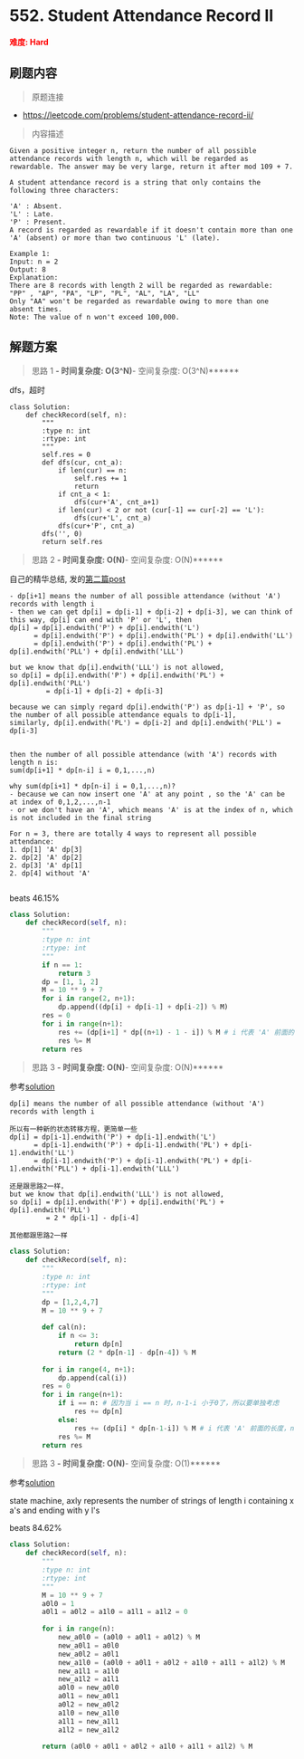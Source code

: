 # 552. Student Attendance Record II

**<font color=red>难度: Hard</font>**

## 刷题内容

> 原题连接

* https://leetcode.com/problems/student-attendance-record-ii/

> 内容描述

```
Given a positive integer n, return the number of all possible attendance records with length n, which will be regarded as rewardable. The answer may be very large, return it after mod 109 + 7.

A student attendance record is a string that only contains the following three characters:

'A' : Absent.
'L' : Late.
'P' : Present.
A record is regarded as rewardable if it doesn't contain more than one 'A' (absent) or more than two continuous 'L' (late).

Example 1:
Input: n = 2
Output: 8 
Explanation:
There are 8 records with length 2 will be regarded as rewardable:
"PP" , "AP", "PA", "LP", "PL", "AL", "LA", "LL"
Only "AA" won't be regarded as rewardable owing to more than one absent times. 
Note: The value of n won't exceed 100,000.
```

## 解题方案

> 思路 1
******- 时间复杂度: O(3^N)******- 空间复杂度: O(3^N)******

dfs，超时

```
class Solution:
    def checkRecord(self, n):
        """
        :type n: int
        :rtype: int
        """
        self.res = 0
        def dfs(cur, cnt_a):
            if len(cur) == n:
                self.res += 1
                return 
            if cnt_a < 1:
                dfs(cur+'A', cnt_a+1)
            if len(cur) < 2 or not (cur[-1] == cur[-2] == 'L'):
                dfs(cur+'L', cnt_a)
            dfs(cur+'P', cnt_a)
        dfs('', 0)
        return self.res
```


> 思路 2
******- 时间复杂度: O(N)******- 空间复杂度: O(N)******

自己的精华总结, 发的[第二篇post](https://leetcode.com/problems/student-attendance-record-ii/discuss/220364/Python-O(N)-time-and-O(N)-space-detailed-explanation)

```
- dp[i+1] means the number of all possible attendance (without 'A') records with length i 
- then we can get dp[i] = dp[i-1] + dp[i-2] + dp[i-3], we can think of this way, dp[i] can end with 'P' or 'L', then
dp[i] = dp[i].endwith('P') + dp[i].endwith('L')
      = dp[i].endwith('P') + dp[i].endwith('PL') + dp[i].endwith('LL')
      = dp[i].endwith('P') + dp[i].endwith('PL') + dp[i].endwith('PLL') + dp[i].endwith('LLL')

but we know that dp[i].endwith('LLL') is not allowed, 
so dp[i] = dp[i].endwith('P') + dp[i].endwith('PL') + dp[i].endwith('PLL')
         = dp[i-1] + dp[i-2] + dp[i-3]
     
because we can simply regard dp[i].endwith('P') as dp[i-1] + 'P', so the number of all possible attendance equals to dp[i-1],
similarly, dp[i].endwith('PL') = dp[i-2] and dp[i].endwith('PLL') = dp[i-3]


then the number of all possible attendance (with 'A') records with length n is:
sum(dp[i+1] * dp[n-i] i = 0,1,...,n)

why sum(dp[i+1] * dp[n-i] i = 0,1,...,n)? 
- because we can now insert one 'A' at any point , so the 'A' can be at index of 0,1,2,...,n-1
- or we don't have an 'A', which means 'A' is at the index of n, which is not included in the final string
     
For n = 3, there are totally 4 ways to represent all possible attendance:
1. dp[1] 'A' dp[3]
2. dp[2] 'A' dp[2]
2. dp[3] 'A' dp[1]
2. dp[4] without 'A'


```


beats 46.15%

```python
class Solution:
    def checkRecord(self, n):
        """
        :type n: int
        :rtype: int
        """
        if n == 1:
            return 3
        dp = [1, 1, 2]
        M = 10 ** 9 + 7
        for i in range(2, n+1):
            dp.append((dp[i] + dp[i-1] + dp[i-2]) % M)
        res = 0
        for i in range(n+1):
            res += (dp[i+1] * dp[(n+1) - 1 - i]) % M # i 代表 'A' 前面的长度，(n+1) - 1 - i 代表 'A' 后面的长度
            res %= M
        return res
```

> 思路 3
******- 时间复杂度: O(N)******- 空间复杂度: O(N)******

参考[solution](https://leetcode.com/problems/student-attendance-record-ii/solution/)

```
dp[i] means the number of all possible attendance (without 'A') records with length i 

所以有一种新的状态转移方程，更简单一些
dp[i] = dp[i-1].endwith('P') + dp[i-1].endwith('L')
      = dp[i-1].endwith('P') + dp[i-1].endwith('PL') + dp[i-1].endwith('LL')
      = dp[i-1].endwith('P') + dp[i-1].endwith('PL') + dp[i-1].endwith('PLL') + dp[i-1].endwith('LLL')
      
还是跟思路2一样，
but we know that dp[i].endwith('LLL') is not allowed, 
so dp[i] = dp[i].endwith('P') + dp[i].endwith('PL') + dp[i].endwith('PLL')
         = 2 * dp[i-1] - dp[i-4]
         
其他都跟思路2一样

```

```python
class Solution:
    def checkRecord(self, n):
        """
        :type n: int
        :rtype: int
        """
        dp = [1,2,4,7]
        M = 10 ** 9 + 7
        
        def cal(n):
            if n <= 3:
                return dp[n]
            return (2 * dp[n-1] - dp[n-4]) % M
        
        for i in range(4, n+1):
            dp.append(cal(i))
        res = 0
        for i in range(n+1):
            if i == n: # 因为当 i == n 时，n-1-i 小于0了，所以要单独考虑
                res += dp[n] 
            else:
                res += (dp[i] * dp[n-1-i]) % M # i 代表 'A' 前面的长度，n-1-i 代表 'A' 后面的长度
            res %= M
        return res
```

> 思路 3
******- 时间复杂度: O(N)******- 空间复杂度: O(1)******

参考[solution](https://leetcode.com/problems/student-attendance-record-ii/solution/)

state machine, axly represents the number of strings of length i containing x a's and ending with y l's

beats 84.62%

```python
class Solution:
    def checkRecord(self, n):
        """
        :type n: int
        :rtype: int
        """
        M = 10 ** 9 + 7
        a0l0 = 1
        a0l1 = a0l2 = a1l0 = a1l1 = a1l2 = 0
        
        for i in range(n):
            new_a0l0 = (a0l0 + a0l1 + a0l2) % M
            new_a0l1 = a0l0
            new_a0l2 = a0l1
            new_a1l0 = (a0l0 + a0l1 + a0l2 + a1l0 + a1l1 + a1l2) % M
            new_a1l1 = a1l0
            new_a1l2 = a1l1
            a0l0 = new_a0l0
            a0l1 = new_a0l1
            a0l2 = new_a0l2
            a1l0 = new_a1l0
            a1l1 = new_a1l1
            a1l2 = new_a1l2

        return (a0l0 + a0l1 + a0l2 + a1l0 + a1l1 + a1l2) % M
```
























